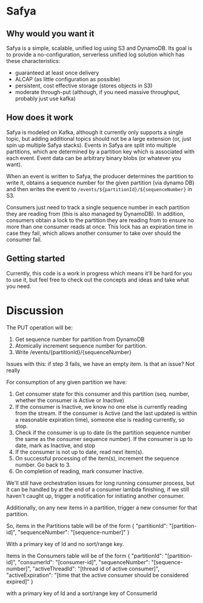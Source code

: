 # Safya

## Why would you want it

Safya is a simple, scalable, unified log using S3 and DynamoDB. Its goal is to provide a no-configuration, serverless unified log solution which has these characteristics:

  - guaranteed at least once delivery
  - ALCAP (as little configuration as possible)
  - persistent, cost effective storage (stores objects in S3)
  - moderate through-put (although, if you need massive throughput, probably just use kafka)

## How does it work

Safya is modeled on Kafka, although it currently only supports a single topic, but adding additional topics should not be a large extension (or, just spin up multiple Safya stacks). Events in Safya are split into multiple partitions, which are determined by a partition key which is associated with each event. Event data can be arbitrary binary blobs (or whatever you want).

When an event is written to Safya, the producer determines the partition to write it, obtains a sequence number for the given partition (via dynamo DB) and then writes the event to `/events/${partitionId}/${sequenceNumber}` in S3.

Consumers just need to track a single sequence number in each partition they are reading from (this is also managed by DynamoDB). In addition, consumers obtain a lock to the partition they are reading from to ensure no more than one consumer reads at once. This lock has an expiration time in case they fail, which allows another consumer to take over should the consumer fail.

## Getting started

Currently, this code is a work in progress which means it'll be hard for you to use it, but feel free to check out the concepts and ideas and take what you need.

# Discussion

The PUT operation will be:

 1. Get sequence number for partition from DynamoDB
 2. Atomically increment sequence number for partition.
 3. Write /events/{partitionId}/{sequenceNumber}

Issues with this: if step 3 fails, we have an empty item. Is that an issue? Not really

For consumption of any given partition we have:

 1. Get consumer state for this consumer and this partition (seq. number, whether the consumer is Active or Inactive)
 2. If the consumer is Inactive, we know no one else is currently reading from the stream. If the consumer is Active (and the last updated is within a reasonable expiration time), someone else is reading currently, so stop.
 3. Check if the consumer is up to date (is the partition sequence number the same as the consumer sequence number). If the consumer is up to date, mark as Inactive, and stop
 4. If the consumer is not up to date, read next item(s).
 5. On successful processing of the item(s), increment the sequence number. Go back to 3.
 6. On completion of reading, mark consumer Inactive.

We'll still have orchestration issues for long running consumer process, but it can be handled by at the end of a consumer lambda finishing, if we still haven't caught up, trigger a notification for initiating another consumer.

Additionally, on any new items in a partition, trigger a new consumer for that partition.

So, items in the Partitions table will be of the form
{
  "partitionId": "[partition-id]",
  "sequenceNumber": "[sequence-number]"
}

With a primary key of Id and no sort/range key.

Items in the Consumers table will be of the form
{
  "partitionId": "[partition-id]",
  "consumerId": "[consumer-id]",
  "sequenceNumber": "[sequence-number]",
  "activeThreadId": "[thread id of active consumer]",
  "activeExpiration": "[time that the active consumer should be considered expired]"
}

with a primary key of Id and a sort/range key of ConsumerId
